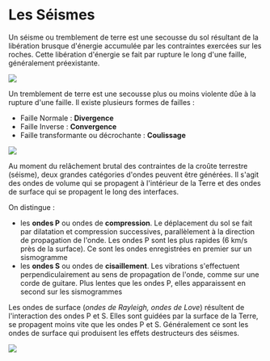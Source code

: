 # Les Séismes



Un séisme ou tremblement de terre est une secousse du sol résultant de la libération brusque d'énergie accumulée par les contraintes exercées sur les roches. Cette libération d'énergie se fait par rupture le long d'une faille, généralement préexistante.

![](https://upload.wikimedia.org/wikipedia/commons/8/8c/S%C3%A9isme-%C3%89picentre-Hypocentre-Faille_tectonique.jpg)



Un tremblement de terre est une secousse plus ou moins violente dûe à la rupture d'une faille. Il existe plusieurs formes de failles : 

- Faille Normale : **Divergence**
- Faille Inverse : **Convergence**
- Faille transformante ou décrochante : **Coulissage**



![](https://upload.wikimedia.org/wikipedia/commons/6/62/Fault_types_TypesDeFailles.jpg)



Au moment du relâchement brutal des contraintes de la croûte terrestre (séisme), deux grandes catégories d'ondes peuvent être générées. Il s'agit des ondes de volume qui se propagent à l'intérieur de la Terre et des ondes de surface qui se propagent le long des interfaces.



On distingue :

- les **ondes P** ou ondes de **compression**. Le déplacement du sol se fait par dilatation et compression successives, parallèlement à la direction de propagation de l'onde. Les ondes P sont les plus rapides (6 km/s près de la surface). Ce sont les ondes enregistrées en premier sur un sismogramme
- les **ondes S** ou ondes de **cisaillement**. Les vibrations s'effectuent perpendiculairement au sens de propagation de l'onde, comme sur une corde de guitare. Plus lentes que les ondes P, elles apparaissent en second sur les sismogrammes

Les ondes de surface (*ondes de Rayleigh, ondes de Love*) résultent de l'interaction des ondes P et S. Elles sont guidées par la surface de la Terre, se propagent moins vite que les ondes P et S. Généralement ce sont les ondes de surface qui produisent les effets destructeurs des séismes.



![](https://1.bp.blogspot.com/-TGeQwCJxWss/T_tETzotCcI/AAAAAAAAAgQ/-TJleg2j4Tk/s1600/sismogramme.png)

